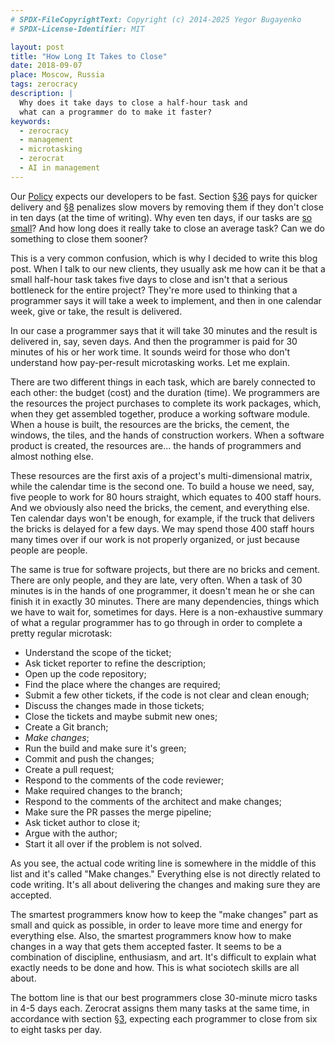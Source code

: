 ```yaml
---
# SPDX-FileCopyrightText: Copyright (c) 2014-2025 Yegor Bugayenko
# SPDX-License-Identifier: MIT

layout: post
title: "How Long It Takes to Close"
date: 2018-09-07
place: Moscow, Russia
tags: zerocracy
description: |
  Why does it take days to close a half-hour task and
  what can a programmer do to make it faster?
keywords:
  - zerocracy
  - management
  - microtasking
  - zerocrat
  - AI in management
---
```


Our [Policy](http://www.zerocracy.com/policy.html) expects our developers
to be fast. Section [§36](http://www.zerocracy.com/policy.html#36) pays for
quicker delivery and [§8](http://www.zerocracy.com/policy.html#8) penalizes
slow movers by removing them if they don't close in
ten days (at the time of writing). Why even ten days, if our tasks are
[so small](https://www.yegor256.com/2017/11/28/microtasking.html)?
And how long does it really take to close an average task?
Can we do something to close them sooner?

<!--more-->

This is a very common confusion, which is why I decided to write this blog post.
When I talk to our new clients, they usually ask me how can it be that
a small half-hour task takes five days to close and isn't that a serious
bottleneck for the entire project? They're more used to thinking that a programmer
says it will take a week to implement, and then in one calendar week, give or take,
the result is delivered.

In our case a programmer says that it will take 30 minutes and the result
is delivered in, say, seven days. And then the programmer is paid for 30 minutes
of his or her work time. It sounds weird for those who don't understand
how pay-per-result microtasking works. Let me explain.

There are two different things in each task, which are barely connected to each other:
the budget (cost) and the duration (time). We programmers are the resources
the project purchases to complete its work packages, which, when they
get assembled together, produce a working software module. When a house
is built, the resources are the bricks, the cement, the windows, the tiles,
and the hands of construction workers. When a software product is created,
the resources are... the hands of programmers and almost nothing else.

These resources are the first axis of a project's multi-dimensional matrix, while
the calendar time is the second one. To build a house we need, say, five
people to work for 80 hours straight, which
equates to 400 staff hours. And we obviously also need the bricks, the cement,
and everything else. Ten calendar days won't be enough, for example, if the truck that
delivers the bricks is delayed for a few days. We may spend those 400 staff hours
many times over if our work is not properly organized, or just because people are
people.

The same is true for software projects, but there are no bricks and cement. There
are only people, and they are late, very often. When a task of 30 minutes
is in the hands of one programmer, it doesn't mean he or she can finish it
in exactly 30 minutes. There are many dependencies, things which we have
to wait for, sometimes for days. Here is a non-exhaustive summary of what
a regular programmer has to go through in order to complete a pretty regular
microtask:

  * Understand the scope of the ticket;
  * Ask ticket reporter to refine the description;
  * Open up the code repository;
  * Find the place where the changes are required;
  * Submit a few other tickets, if the code is not clear and clean enough;
  * Discuss the changes made in those tickets;
  * Close the tickets and maybe submit new ones;
  * Create a Git branch;
  * _Make changes_;
  * Run the build and make sure it's green;
  * Commit and push the changes;
  * Create a pull request;
  * Respond to the comments of the code reviewer;
  * Make required changes to the branch;
  * Respond to the comments of the architect and make changes;
  * Make sure the PR passes the merge pipeline;
  * Ask ticket author to close it;
  * Argue with the author;
  * Start it all over if the problem is not solved.

As you see, the actual code writing line is somewhere in the middle
of this list and it's called "Make changes." Everything else is not
directly related to code writing. It's all about delivering the changes
and making sure they are accepted.

The smartest programmers know how to keep the "make changes" part
as small and quick as possible, in order to leave more time and energy
for everything else. Also, the smartest programmers know how to make changes
in a way that gets them accepted faster. It seems to be a combination of discipline,
enthusiasm, and art. It's difficult to explain what exactly needs to be
done and how. This is what sociotech skills are all about.

The bottom line is that our best programmers close 30-minute micro
tasks in 4-5 days each. Zerocrat assigns them many tasks at the same time,
in accordance with section [§3](http://www.zerocracy.com/policy.html#3),
expecting each programmer to close from six to eight tasks per day.
